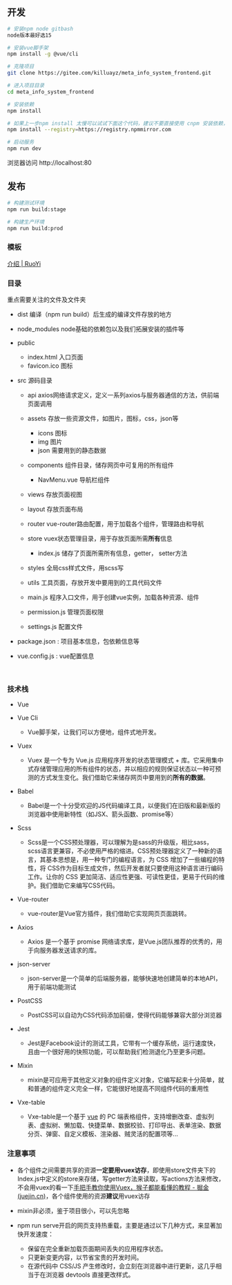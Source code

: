 ## 开发

```bash
# 安装npm node gitbash
node版本最好选15

# 安装vue脚手架
npm install -g @vue/cli

# 克隆项目
git clone https://gitee.com/killuayz/meta_info_system_frontend.git

# 进入项目目录
cd meta_info_system_frontend

# 安装依赖
npm install

# 如果上一步npm install 太慢可以试试下面这个代码，建议不要直接使用 cnpm 安装依赖，会有各种诡异的 bug。可以通过如下操作解决 npm 下载速度慢的问题
npm install --registry=https://registry.npmmirror.com

# 启动服务
npm run dev
```

浏览器访问 http://localhost:80

## 发布

```bash
# 构建测试环境
npm run build:stage

# 构建生产环境
npm run build:prod
```

### 模板

[介绍 | RuoYi](http://doc.ruoyi.vip/ruoyi/)

### 目录

重点需要关注的文件及文件夹

- dist  编译（npm run build）后生成的编译文件存放的地方

- node_modules  node基础的依赖包以及我们拓展安装的插件等

- public

  - index.html 入口页面
  - favicon.ico 图标

- src 源码目录

  - api    axios网络请求定义，定义一系列axios与服务器通信的方法，供前端页面调用

  - assets   存放一些资源文件，如图片，图标，css，json等

    - icons   图标
    - img    图片
    - json    需要用到的静态数据

  - components  组件目录，储存网页中可复用的所有组件

    - NavMenu.vue    导航栏组件

  - views 存放页面视图

  - layout 存放页面布局

  - router    vue-router路由配置，用于加载各个组件，管理路由和导航

  - store    vuex状态管理目录，用于存放页面所需**所有**信息

    - index.js    储存了页面所需所有信息，getter， setter方法

  - styles   全局css样式文件，用scss写

  - utils   工具页面，存放开发中要用到的工具代码文件

  - main.js    程序入口文件，用于创建vue实例，加载各种资源、组件

  - permission.js 管理页面权限

  - settings.js 配置文件

      

- package.json : 项目基本信息，包依赖信息等

- vue.config.js : vue配置信息

  ​    

### 技术栈

- Vue
- Vue Cli
  - Vue脚手架，让我们可以方便地，组件式地开发。

- Vuex 
  - Vuex 是一个专为 Vue.js 应用程序开发的状态管理模式 + 库。它采用集中式存储管理应用的所有组件的状态，并以相应的规则保证状态以一种可预测的方式发生变化。我们借助它来储存网页中要用到的**所有的数据**。

- Babel
  - Babel是一个十分受欢迎的JS代码编译工具，以便我们在旧版和最新版的浏览器中使用新特性（如JSX、箭头函数、promise等）

- Scss
  - Scss是一个CSS预处理器，可以理解为是sass的升级版，相比sass，scss语言更兼容，不必使用严格的缩进。CSS预处理器定义了一种新的语言，其基本思想是，用一种专门的编程语言，为 CSS 增加了一些编程的特性，将 CSS作为目标生成文件，然后开发者就只要使用这种语言进行编码工作。让你的 CSS 更加简洁、适应性更强、可读性更佳，更易于代码的维护。我们借助它来编写CSS代码。

- Vue-router 
  - vue-router是Vue官方插件，我们借助它实现网页页面跳转。

- Axios
  - Axios 是一个基于 promise 网络请求库，是Vue.js团队推荐的优秀的，用于向服务器发送请求的库。

- json-server
  - json-server是一个简单的后端服务器，能够快速地创建简单的本地API，用于前端功能测试

- PostCSS
  - PostCSS可以自动为CSS代码添加前缀，使得代码能够兼容大部分浏览器

- Jest
  - Jest是Facebook设计的测试工具，它带有一个缓存系统，运行速度快，且由一个很好用的快照功能，可以帮助我们检测退化乃至更多问题。

- Mixin
  - mixin是可应用于其他定义对象的组件定义对象，它编写起来十分简单，就和普通的组件定义完全一样，它能很好地提高不同组件代码的重用性

- Vxe-table
  - Vxe-table是一个基于 [vue](https://www.npmjs.com/package/vue) 的 PC 端表格组件，支持增删改查、虚拟列表、虚拟树、懒加载、快捷菜单、数据校验、打印导出、表单渲染、数据分页、弹窗、自定义模板、渲染器、贼灵活的配置项等...

### 注意事项

- 各个组件之间需要共享的资源**一定要用vuex访存**，即使用store文件夹下的Index.js中定义的store来存储，写getter方法来读取，写actions方法来修改，不会用vuex的看一下[手把手教你使用Vuex，猴子都能看懂的教程 - 掘金 (juejin.cn)](https://juejin.cn/post/6928468842377117709)，各个组件使用的资源**建议**用vuex访存

- mixin非必须，鉴于项目很小，可以先忽略

- npm run serve开启的网页支持热重载，主要是通过以下几种方式，来显著加快开发速度：

  - 保留在完全重新加载页面期间丢失的应用程序状态。
  - 只更新变更内容，以节省宝贵的开发时间。
  - 在源代码中 CSS/JS 产生修改时，会立刻在浏览器中进行更新，这几乎相当于在浏览器 devtools 直接更改样式。
